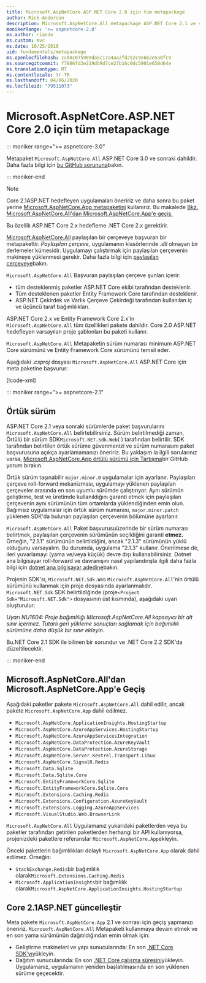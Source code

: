 ```yaml
---
title: Microsoft.AspNetCore.ASP.NET Core 2.0 için tüm metapackage
author: Rick-Anderson
description: Microsoft.AspNetCore.All metapackage ASP.NET Core 2.1 ve sonrası için tavsiye edilmez.
monikerRange: '>= aspnetcore-2.0'
ms.author: riande
ms.custom: mvc
ms.date: 10/25/2018
uid: fundamentals/metapackage
ms.openlocfilehash: cc00c075909da5c17a4aa2fd252c9e662e5a0fc9
ms.sourcegitcommit: f7886fd2e219db9d7ce27b16c0dc5901e658d64e
ms.translationtype: MT
ms.contentlocale: tr-TR
ms.lasthandoff: 04/06/2020
ms.locfileid: "79511073"
---
```

# <a name="microsoftaspnetcoreall-metapackage-for-aspnet-core-20"></a>Microsoft.AspNetCore.ASP.NET Core 2.0 için tüm metapackage

::: moniker range=">= aspnetcore-3.0"

Metapaket `Microsoft.AspNetCore.All` ASP.NET Core 3.0 ve sonraki dahildir. Daha fazla bilgi için [bu GitHub sorununa](https://github.com/aspnet/Announcements/issues/314)bakın.

::: moniker-end

> [!NOTE]
> Core 2.1ASP.NET hedefleyen uygulamaları öneririz ve daha sonra bu paket yerine [Microsoft.AspNetCore.App metapaketini](xref:fundamentals/metapackage-app) kullanırız. Bu makalede [Bkz. Microsoft.AspNetCore.All'dan Microsoft.AspNetCore.App'e geçiş.](#migrate)

Bu özellik ASP.NET Core 2.x hedefleme .NET Core 2.x gerektirir.

[Microsoft.AspNetCore.All](https://www.nuget.org/packages/Microsoft.AspNetCore.All) paylaşılan bir çerçeveye başvuran bir metapakettir. *Paylaşılan çerçeve,* uygulamanın klasörlerinde *.dll* olmayan bir derlemeler kümesidir. Uygulamayı çalıştırmak için paylaşılan çerçevenin makineye yüklenmesi gerekir. Daha fazla bilgi için [paylaşılan çerçeveye](https://natemcmaster.com/blog/2018/08/29/netcore-primitives-2/)bakın.

`Microsoft.AspNetCore.All` Başvuran paylaşılan çerçeve şunları içerir:

* tüm desteklenmiş paketler ASP.NET Core ekibi tarafından desteklenir.
* Tüm desteklenen paketler Entity Framework Core tarafından desteklenir.
* ASP.NET Çekirdek ve Varlık Çerçeve Çekirdeği tarafından kullanılan iç ve üçüncü taraf bağımlılıkları.

ASP.NET Core 2.x ve Entity Framework Core 2.x'in `Microsoft.AspNetCore.All` tüm özellikleri pakete dahildir. Core 2.0 ASP.NET hedefleyen varsayılan proje şablonları bu paketi kullanır.

`Microsoft.AspNetCore.All` Metapaketin sürüm numarası minimum ASP.NET Core sürümünü ve Entity Framework Core sürümünü temsil eder.

Aşağıdaki *.csproj* dosyası `Microsoft.AspNetCore.All` ASP.NET Core için meta paketine başvurur:

[!code-xml[](metapackage/samples/Metapackage.All.Example.csproj?highlight=8)]

::: moniker range=">= aspnetcore-2.1"

## <a name="implicit-versioning"></a>Örtük sürüm

ASP.NET Core 2.1 veya sonraki sürümlerde paket başvurularını `Microsoft.AspNetCore.All` belirtebilirsiniz. Sürüm belirtilmediği zaman, Örtülü bir sürüm SDK`Microsoft.NET.Sdk.Web`( ) tarafından belirtilir. SDK tarafından belirtilen örtük sürüme güvenmenizi ve sürüm numarasını paket başvurusuna açıkça ayarlamamanızı öneririz. Bu yaklaşım la ilgili sorularınız varsa, [Microsoft.AspNetCore.App örtülü sürümü için Tartışma](https://github.com/dotnet/AspNetCore.Docs/issues/6430)bir GitHub yorum bırakın.

Örtük sürüm taşınabilir `major.minor.0` uygulamalar için ayarlanır. Paylaşılan çerçeve roll-forward mekanizması, uygulamayı yüklenen paylaşılan çerçeveler arasında en son uyumlu sürümde çalıştırıyor. Aynı sürümün geliştirme, test ve üretimde kullanıldığını garanti etmek için paylaşılan çerçevenin aynı sürümünün tüm ortamlarda yüklendiğinden emin olun. Bağımsız uygulamalar için örtük sürüm numarası, `major.minor.patch` yüklenen SDK'da bulunan paylaşılan çerçevenin bölümüne ayarlanır.

`Microsoft.AspNetCore.All` Paket başvurusuüzerinde bir sürüm numarası belirtmek, paylaşılan çerçevenin sürümünün seçildiğini garanti **etmez.** Örneğin, "2.1.1" sürümünün belirtildiğini, ancak "2.1.3" sürümünün yüklü olduğunu varsayalım. Bu durumda, uygulama "2.1.3" kullanır. Önerilmese de, ileri yuvarlamayı (yama ve/veya küçük) devre dışı kullanabilirsiniz. Dotnet ana bilgisayar roll-forward ve davranışını nasıl yapılandırışla ilgili daha fazla bilgi için [dotnet ana bilgisayar adedine](https://github.com/dotnet/core-setup/blob/master/Documentation/design-docs/roll-forward-on-no-candidate-fx.md)bakın.

Projenin SDK'sı, `Microsoft.NET.Sdk.Web` `Microsoft.AspNetCore.All`'nin örtülü sürümünü kullanmak için proje dosyasında ayarlanmalıdır. `Microsoft.NET.Sdk` SDK belirtildiğinde (proje`<Project Sdk="Microsoft.NET.Sdk">` dosyasının üst kısmında), aşağıdaki uyarı oluşturulur:

*Uyarı NU1604: Proje bağımlılığı Microsoft.AspNetCore.All kapsayıcı bir alt sınır içermez. Tutarlı geri yükleme sonuçları sağlamak için bağımlılık sürümüne daha düşük bir sınır ekleyin.*

Bu.NET Core 2.1 SDK ile bilinen bir sorundur ve .NET Core 2.2 SDK'da düzeltilecektir.

::: moniker-end

<a name="migrate"></a>

## <a name="migrating-from-microsoftaspnetcoreall-to-microsoftaspnetcoreapp"></a>Microsoft.AspNetCore.All'dan Microsoft.AspNetCore.App'e Geçiş

Aşağıdaki paketler pakete `Microsoft.AspNetCore.All` dahil edilir, ancak pakete `Microsoft.AspNetCore.App` dahil edilmez.

* `Microsoft.AspNetCore.ApplicationInsights.HostingStartup`
* `Microsoft.AspNetCore.AzureAppServices.HostingStartup`
* `Microsoft.AspNetCore.AzureAppServicesIntegration`
* `Microsoft.AspNetCore.DataProtection.AzureKeyVault`
* `Microsoft.AspNetCore.DataProtection.AzureStorage`
* `Microsoft.AspNetCore.Server.Kestrel.Transport.Libuv`
* `Microsoft.AspNetCore.SignalR.Redis`
* `Microsoft.Data.Sqlite`
* `Microsoft.Data.Sqlite.Core`
* `Microsoft.EntityFrameworkCore.Sqlite`
* `Microsoft.EntityFrameworkCore.Sqlite.Core`
* `Microsoft.Extensions.Caching.Redis`
* `Microsoft.Extensions.Configuration.AzureKeyVault`
* `Microsoft.Extensions.Logging.AzureAppServices`
* `Microsoft.VisualStudio.Web.BrowserLink`

`Microsoft.AspNetCore.All` Uygulamanız yukarıdaki paketlerden veya bu paketler tarafından getirilen paketlerden herhangi bir API kullanıyorsa, projenizdeki paketlere referanslar `Microsoft.AspNetCore.App`ekleyin.

Önceki paketlerin bağımlılıkları dolaylı `Microsoft.AspNetCore.App` olarak dahil edilmez. Örneğin:

* `StackExchange.Redis`bir bağımlılık olarak`Microsoft.Extensions.Caching.Redis`
* `Microsoft.ApplicationInsights`bir bağımlılık olarak`Microsoft.AspNetCore.ApplicationInsights.HostingStartup`

## <a name="update-aspnet-core-21"></a>Core 2.1ASP.NET güncelleştir

Meta pakete `Microsoft.AspNetCore.App` 2.1 ve sonrası için geçiş yapmanızı öneririz. `Microsoft.AspNetCore.All` Metapaketi kullanmaya devam etmek ve en son yama sürümünün dağıtıldığından emin olmak için:

* Geliştirme makineleri ve yapı sunucularında: En son [.NET Core SDK'yı](https://dotnet.microsoft.com/download)yükleyin.
* Dağıtım sunucularında: En son [.NET Core çalışma süresini](https://dotnet.microsoft.com/download)yükleyin.
 Uygulamanız, uygulamanın yeniden başlatılmasında en son yüklenen sürüme geçecektir.
